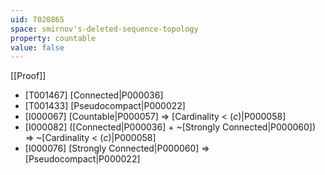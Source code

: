```yaml
---
uid: T020865
space: smirnov's-deleted-sequence-topology
property: countable
value: false
---
```

[[Proof]]

* [T001467] [Connected|P000036]
* [T001433] [Pseudocompact|P000022]
* [I000067] [Countable|P000057] => [Cardinality < $\mathfrak(c)$|P000058]
* [I000082] ([Connected|P000036] + ~[Strongly Connected|P000060]) => ~[Cardinality < $\mathfrak(c)$|P000058]
* [I000076] [Strongly Connected|P000060] => [Pseudocompact|P000022]

